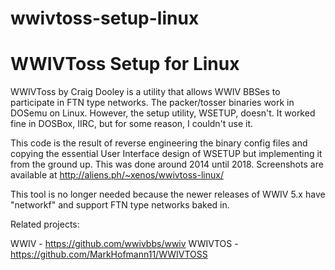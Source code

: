 # wwivtoss-setup-linux
WWIVToss Setup for Linux
========================

WWIVToss by Craig Dooley is a utility that allows WWIV BBSes to participate in FTN type networks.
The packer/tosser binaries work in DOSemu on Linux. However, the setup utility, WSETUP, doesn't.
It worked fine in DOSBox, IIRC, but for some reason, I couldn't use it.

This code is the result of reverse engineering the binary config files and copying the essential
User Interface design of WSETUP but implementing it from the ground up. This was done around 2014
until 2018. Screenshots are available at http://aliens.ph/~xenos/wwivtoss-linux/

This tool is no longer needed because the newer releases of WWIV 5.x have "networkf" and support
FTN type networks baked in.


Related projects:

WWIV - https://github.com/wwivbbs/wwiv
WWIVTOS - https://github.com/MarkHofmann11/WWIVTOSS
